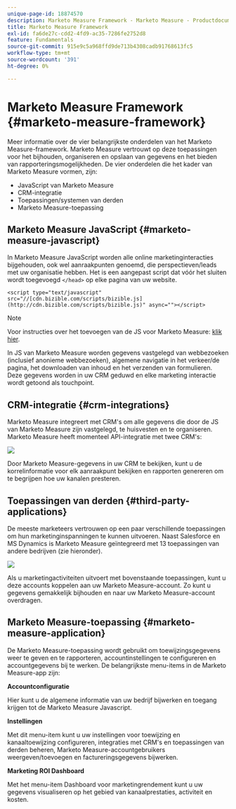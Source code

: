 ```yaml
---
unique-page-id: 18874570
description: Marketo Measure Framework - Marketo Measure - Productdocumentatie
title: Marketo Measure Framework
exl-id: fa6de27c-cdd2-4fd9-ac35-7286fe2752d8
feature: Fundamentals
source-git-commit: 915e9c5a968ffd9de713b4308cadb91768613fc5
workflow-type: tm+mt
source-wordcount: '391'
ht-degree: 0%

---
```


# Marketo Measure Framework {#marketo-measure-framework}

Meer informatie over de vier belangrijkste onderdelen van het Marketo Measure-framework. Marketo Measure vertrouwt op deze toepassingen voor het bijhouden, organiseren en opslaan van gegevens en het bieden van rapporteringsmogelijkheden. De vier onderdelen die het kader van Marketo Measure vormen, zijn:

* JavaScript van Marketo Measure
* CRM-integratie
* Toepassingen/systemen van derden
* Marketo Measure-toepassing

## Marketo Measure JavaScript {#marketo-measure-javascript}

In Marketo Measure JavaScript worden alle online marketinginteracties bijgehouden, ook wel aanraakpunten genoemd, die perspectieven/leads met uw organisatie hebben. Het is een aangepast script dat vóór het sluiten wordt toegevoegd `</head>` op elke pagina van uw website.

`<script type="text/javascript" src="//[cdn.bizible.com/scripts/bizible.js](http://cdn.bizible.com/scripts/bizible.js)" async=""></script>`

>[!NOTE]
>
>Voor instructies over het toevoegen van de JS voor Marketo Measure: [klik hier](/help/marketo-measure-tracking/setting-up-tracking/adding-marketo-measure-script.md).

In JS van Marketo Measure worden gegevens vastgelegd van webbezoeken (inclusief anonieme webbezoeken), algemene navigatie in het verkeer/de pagina, het downloaden van inhoud en het verzenden van formulieren. Deze gegevens worden in uw CRM geduwd en elke marketing interactie wordt getoond als touchpoint.

## CRM-integratie {#crm-integrations}

Marketo Measure integreert met CRM&#39;s om alle gegevens die door de JS van Marketo Measure zijn vastgelegd, te huisvesten en te organiseren. Marketo Measure heeft momenteel API-integratie met twee CRM&#39;s:

![](assets/1-2.png)

Door Marketo Measure-gegevens in uw CRM te bekijken, kunt u de korrelinformatie voor elk aanraakpunt bekijken en rapporten genereren om te begrijpen hoe uw kanalen presteren.

## Toepassingen van derden {#third-party-applications}

De meeste marketeers vertrouwen op een paar verschillende toepassingen om hun marketinginspanningen te kunnen uitvoeren. Naast Salesforce en MS Dynamics is Marketo Measure geïntegreerd met 13 toepassingen van andere bedrijven (zie hieronder).

![](assets/2-1.png)

Als u marketingactiviteiten uitvoert met bovenstaande toepassingen, kunt u deze accounts koppelen aan uw Marketo Measure-account. Zo kunt u gegevens gemakkelijk bijhouden en naar uw Marketo Measure-account overdragen.

## Marketo Measure-toepassing {#marketo-measure-application}

De Marketo Measure-toepassing wordt gebruikt om toewijzingsgegevens weer te geven en te rapporteren, accountinstellingen te configureren en accountgegevens bij te werken. De belangrijkste menu-items in de Marketo Measure-app zijn:

**Accountconfiguratie**

Hier kunt u de algemene informatie van uw bedrijf bijwerken en toegang krijgen tot de Marketo Measure Javascript.

**Instellingen**

Met dit menu-item kunt u uw instellingen voor toewijzing en kanaaltoewijzing configureren, integraties met CRM&#39;s en toepassingen van derden beheren, Marketo Measure-accountgebruikers weergeven/toevoegen en factureringsgegevens bijwerken.

**Marketing ROI Dashboard**

Met het menu-item Dashboard voor marketingrendement kunt u uw gegevens visualiseren op het gebied van kanaalprestaties, activiteit en kosten.
